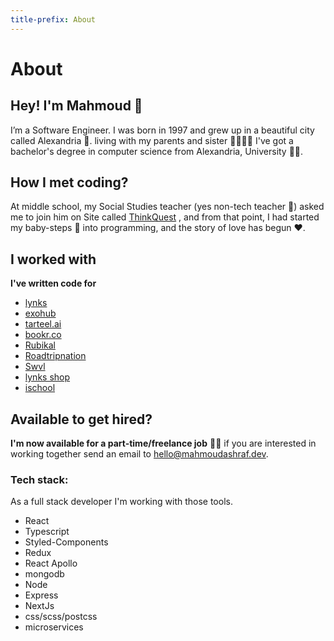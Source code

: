 ```yaml
---
title-prefix: About
---
```


# About

## Hey! I'm Mahmoud 👋

I’m a Software Engineer.
I was born in 1997 and grew up in a beautiful city called Alexandria 🌊.
living with my parents and sister 👨‍👩‍👧‍👦
I've got a bachelor's degree in computer science from Alexandria, University 👨‍🎓.

## How I met coding?

At middle school, my Social Studies teacher (yes non-tech teacher 🤷) asked me to join him on Site called
[ThinkQuest](https://en.wikipedia.org/wiki/Oracle_Thinkquest)
, and from that point, I had started my baby-steps 🐣 into programming, and the story of love has begun ❤️.

## I worked with

**I've written code for**

- [lynks](https://lynks.com)
- [exohub](https://exohub.com)
- [tarteel.ai](https://tarteel.ai/)
- [bookr.co](https://bookr.co/)
- [Rubikal](https://rubikal.com)
- [Roadtripnation](https://roadtripnation.com)
- [Swvl](https://swvl.com)
- [lynks shop](https://shop.lynks.com)
- [ischool](https://www.ischooltech.com)

## Available to get hired?

**I'm now available for a part-time/freelance job** 👷‍♂️
if you are interested in working together send an email to [hello@mahmoudashraf.dev](mailto:hello@mahmoudashraf.dev).

### Tech stack:

As a full stack developer I'm working with those tools.

- React
- Typescript
- Styled-Components
- Redux
- React Apollo
- mongodb
- Node
- Express
- NextJs
- css/scss/postcss
- microservices
